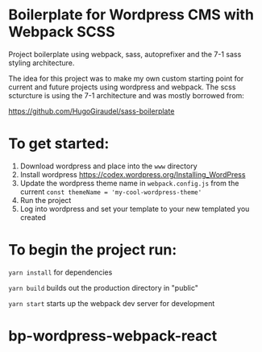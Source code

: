 # Boilerplate for Wordpress CMS with Webpack SCSS

Project boilerplate using webpack, sass, autoprefixer and the 7-1 sass styling architecture.

The idea for this project was to make my own custom starting point for current and future projects using wordpress and webpack. The scss scturcture is using the 7-1 architecture and was mostly borrowed from:

https://github.com/HugoGiraudel/sass-boilerplate

# To get started:

1. Download wordpress and place into the `www` directory
1. Install wordpress https://codex.wordpress.org/Installing_WordPress
1. Update the wordpress theme name in `webpack.config.js` from the current `const themeName = 'my-cool-wordpress-theme'`
1. Run the project
1. Log into wordpress and set your template to your new templated you created


# To begin the project run:

`yarn install` for dependencies

`yarn build` builds out the production directory in "public"

`yarn start` starts up the webpack dev server for development 


# bp-wordpress-webpack-react
